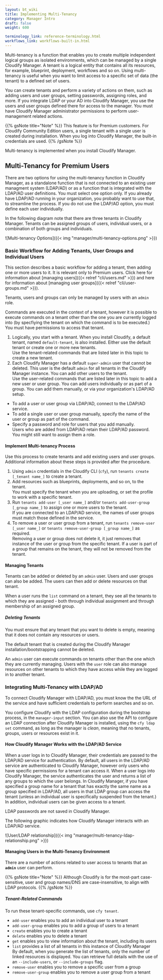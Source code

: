 ---layout: bt_wikititle: Implementing Multi-Tenancycategory: Manager Introdraft: falseweight: 600terminology_link: reference-terminology.htmlworkflows_link: workflows-built-in.html---Multi-tenancy is a function that enables you to create multiple independent logical groups as isolated environments, which can be managed by a single Cloudify Manager. A tenant is a logical entity that contains all its resources, for example, blueprint, deployment, workflows and so on. Using multi-tenancy is useful when you want to limit access to a specific set of data (the tenant) to a defined set of users.You can create tenants and perform a variety of actions on them, such as adding users and user groups, setting passwords, assigning roles, and more. If you integrate LDAP or your AD into Cloudify Manager, you use the users and user groups defined there for access to the manager. You must have Cloudify Manager administrator permissions to perform user-management related actions.{{% gsNote title="Note" %}}This feature is for Premium customers. For Cloudify Community Edition users, a single tenant with a single user is created during installation. When you log into Cloudify Manager, the built-in credentials are used.{{% /gsNote %}}Multi-tenancy is implemented when you install Cloudify Manager.## Multi-Tenancy for Premium UsersThere are two options for using the multi-tenancy function in Cloudify Manager, as a standalone function that is not connected to an existing user managment system (LDAP/AD) or as a function that is integrated with the LDAP/AD user definitions. You must select one option only. If you already have LDAP/AD running in your organization, you probably want to use that, to streamline the process. If you do not use the LDAP/AD option, you must define each user individually.In the following diagram note that there are three tenants in Cloudify Manager. Tenants can be assigned groups of users, individual users, or a combination of both groups and individuals. ![Multi-tenancy Options]({{< img "manager/multi-tenancy-options.png" >}})### Basic Workflow for Adding Tenants, User Groups and Individual UsersThis section describes a basic workflow for adding a tenant, then adding one or more users to it. It is relevant only to Premium users. Click here for information about [managing users]({{< relref "cli/users.md" >}}) and here for information about [managing user groups]({{< relref "cli/user-groups.md" >}}).Tenants, users and groups can only be managed by users with an `admin` role. Commands are executed in the context of a tenant, however it is possible to execute commands on a tenant other than the one you are currently logged into (by specfiying the tenant on which the command is to be executed.) You must have permissions to access that tenant.1. Logically, you start with a tenant. When you install Cloudify, a default tenant, named `default-tenant`, is also installed. Either use the default tenant or create one or more new tenants.    Use the tenant-related commands that are listed later in this topic to create a new tenant.2. Each Cloudify Manager has a default `super-admin` user that cannot be deleted. This user is the default `admin` for all tenants in the Cloudify Manager instance. You can add other users to the tenant.    Use the user-related commands that are listed later in this topic to add a new user or user group.  You can add users individually or as part of a group. You can add them manually, or via your organization's LDAP/AD setup.    * To add a user or user group via LDAP/AD, connect to the LDAP/AD service.  * To add a single user or user group manually, specify the name of the user or group as part of the command.    * Specify a password and role for users that you add manually.      Users who are added from LDAP/AD retain their LDAP/AD password. You might still want to assign them a role.#### Implement Multi-tenancy ProcessUse this process to create tenants and add existing users and user groups. Additional information about these steps is provided after the procedure.1. Using `admin` credentials in the Cloudify CLI (`cfy`), run `tenants create [_tenant name_]` to create a tenant.2. Add resources such as blueprints, deployments, and so on, to the tenant.      You must specify the tenant when you are uploading, or set the profile to work with a specific tenant.3. Run `tenants add-user [_user name_]` and/or `tenants add-user-group [_group name_]` to assign one or more users to the tenant.      If you are connected to an LDAP/AD service, the names of user groups must match those defined in the service.   4. To remove a user or user group from a tenant, run `tenants remove-user [_user name_]` or `tenants remove-user-group [_group name_]` as required.     Removing a user or group does not delete it, it just removes that instance of the user or group from the specific tenant. If a user is part of a group that remains on the tenant, they will not be removed from the tenant.#### Managing TenantsTenants can be added or deleted by an `admin` user. Users and user groups can also be added. The users can then add or delete resources on that tenant.When a user runs the `list` command on a tenant, they see all the tenants to which they are assigned - both through individual assignment and through membership of an assigned group.##### Deleting TenantsYou must ensure that any tenant that you want to delete is empty, meaning that it does not contain any resources or users.The default tenant that is created during the Cloudify Manager installation/bootstrapping cannot be deleted.An `admin` user can execute commands on tenants other than the one which they are currently managing. Users with the `user` role can also manage resources on other tenants to which they have access while they are logged in to another tenant.### Integrating Multi-Tenancy with LDAP/ADTo connect Cloudify Manager with LDAP/AD, you must know the the URL of the service and have sufficient credentials to perform searches and so on. You configure Cloudify with the LDAP configuration during the bootstrap process, in the `manager-input` section. You can also use the API to configure an LDAP connection after Cloudify Manager is installed, using the `cfy ldap set` command, as long as the manager is _clean_, meaning that no tenants, groups, users or resources exist in it.#### How Cloudify Manager Works with the LDAP/AD ServiceWhen a user logs in to Cloudify Manager, their credentials are passed to the LDAP/AD service for authentication. By default, all users in the LDAP/AD service are authenticated to Cloudify Manager, however only users who have specific permissions for a tenant can access it. When a user logs into Cloudify Manager, the service authenticates the user and returns a list of any groups to which the user belongs. In Cloudify Manager, if you have specified a group name for a tenant that has exactly the same name as a group specified in LDAP/AD, all users in that LDAP group can access the tenant (unless an individual user is specifically suspended from the tenant.) In addition, individual users can be given access to a tenant. LDAP passwords are not saved in Cloudify Manager.The following graphic indicates how Cloudify Manager interacts with an LDAP/AD service. ![User/LDAP relationship]({{< img "manager/multi-tenancy-ldap-relationship.png" >}})#### Managing Users in the Multi-Tenancy EnvironmentThere are a number of actions related to user access to tenants that an **`admin`** user can perform. {{% gsNote title="Note" %}}Although Cloudify is for the most-part case-sensitive, user and group names/DNS are case-insensitive, to align with LDAP protocols.{{% /gsNote %}}##### Tenant-Related CommandsTo run these tenant-specific commands, use `cfy tenant`.- `add-user` enables you to add an individual user to a tenant- `add-user-group` enables you to add a group of users to a tenant- `create` enables you to create a tenant- `delete` enables you to delete a tenant- `get` enables you to view information about the tenant, including its users- `list` provides a list of all tenants in this instance of Cloudify Manager    By default, when you generate the list of tenants, only the number of linked resources is displayed. You can retrieve full details with the use of an `--include-users`, or `--include-groups` flag.- `remove-user` enables you to remove a specific user from a group- `remove-user-group` enables you to remove a user group from a tenant